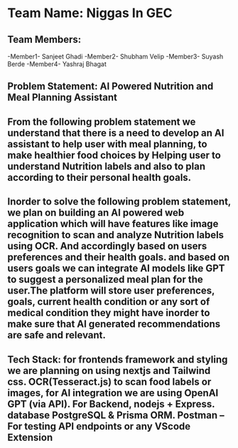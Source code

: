 # Team Name: Niggas In GEC

## Team Members:
-Member1- Sanjeet Ghadi
-Member2- Shubham Velip
-Member3- Suyash Berde
-Member4- Yashraj Bhagat

## Problem Statement: AI Powered Nutrition and Meal Planning Assistant

## From the following problem statement we understand that there is a need to develop an AI assistant to help user with meal planning, to make healthier food choices by Helping user to understand Nutrition labels and also to plan according to their personal health goals.

## Inorder to solve the following problem statement, we plan on building an AI powered web application which will have features like image recognition to scan and analyze Nutrition labels using OCR. And accordingly based on users preferences and their health goals. and based on users goals we can integrate AI models like GPT to suggest a personalized meal plan for the user.The platform will store user preferences, goals, current health condition or any sort of medical condition they might have inorder to make sure that AI generated recommendations are safe and relevant.

## Tech Stack: for frontends framework and styling we are planning on using nextjs and Tailwind css. OCR(Tesseract.js) to scan food labels or images, for AI integration we are using OpenAI GPT (via API). For Backend, nodejs + Express. database PostgreSQL & Prisma ORM. Postman – For testing API endpoints or any VScode Extension